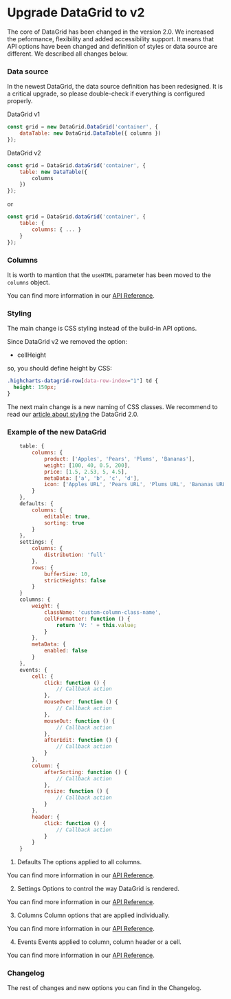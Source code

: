 Upgrade DataGrid to v2
===
The core of DataGrid has been changed in the version 2.0. We increased the peformance, flexibility and added accessibility support. It means that API options have been changed and definition of styles or data source are different. We described all changes below. 

### Data source
In the newest DataGrid, the data source definition has been redesigned. It is a critical upgrade, so please double-check if everything is configured properly.

DataGrid v1
```js
const grid = new DataGrid.DataGrid('container', {
    dataTable: new DataGrid.DataTable({ columns })
});
```

DataGrid v2
```js
const grid = DataGrid.dataGrid('container', {
    table: new DataTable({
        columns
    })
});
```

or

```js
const grid = DataGrid.dataGrid('container', {
    table: {
        columns: { ... }
    }
});
```

### Columns
It is worth to mantion that the `useHTML` parameter has been moved to the `columns` object.

You can find more information in our [API Reference](https://api.highcharts.com/dashboards/typedoc/interfaces/DataGrid_DataGridOptions.IndividualColumnOptions.html#useHTML).

### Styling
The main change is CSS styling instead of the build-in API options.

Since DataGrid v2 we removed the option:
 * cellHeight

so, you should define height by CSS:

```css
.highcharts-datagrid-row[data-row-index="1"] td {
  height: 150px;
}
```

The next main change is a new naming of CSS classes.
We recommend to read our [article about styling](https://www.highcharts.com/docs/datagrid/style-by-css) the DataGrid 2.0.

### Example of the new DataGrid

```js
    table: {
        columns: {
            product: ['Apples', 'Pears', 'Plums', 'Bananas'],
            weight: [100, 40, 0.5, 200],
            price: [1.5, 2.53, 5, 4.5],
            metaData: ['a', 'b', 'c', 'd'],
            icon: ['Apples URL', 'Pears URL', 'Plums URL', 'Bananas URL']
        }
    },
    defaults: {
        columns: {
            editable: true,
            sorting: true
        }
    },
    settings: {
        columns: {
            distribution: 'full'
        },
        rows: {
            bufferSize: 10,
            strictHeights: false
        }
    }
    columns: {
        weight: {
            className: 'custom-column-class-name',
            cellFormatter: function () {
                return 'V: ' + this.value;
            }
        },
        metaData: {
            enabled: false
        }
    },
    events: {
        cell: {
            click: function () {
                // Callback action
            },
            mouseOver: function () {
                // Callback action
            },
            mouseOut: function () {
                // Callback action
            },
            afterEdit: function () {
                // Callback action
            }
        },
        column: {
            afterSorting: function () {
                // Callback action
            },
            resize: function () {
                // Callback action
            }
        },
        header: {
            click: function () {
                // Callback action
            }
        }
    }
```

1. Defaults
The options applied to all columns.

You can find more information in our [API Reference](https://api.highcharts.com/dashboards/typedoc/interfaces/DataGrid_DataGridOptions.DataGridDefaults).

2. Settings
Options to control the way DataGrid is rendered.

You can find more information in our [API Reference](https://api.highcharts.com/dashboards/typedoc/interfaces/DataGrid_DataGridOptions.DataGridSettings).

3. Columns
Column options that are applied individually.

You can find more information in our [API Reference](https://api.highcharts.com/dashboards/typedoc/interfaces/DataGrid_DataGridOptions.IndividualColumnOptions.html).

4. Events
Events applied to column, column header or a cell.

You can find more information in our [API Reference](https://api.highcharts.com/dashboards/typedoc/interfaces/DataGrid_DataGridOptions.IndividualColumnOptions.html#events).

### Changelog
The rest of changes and new options you can find in the Changelog.